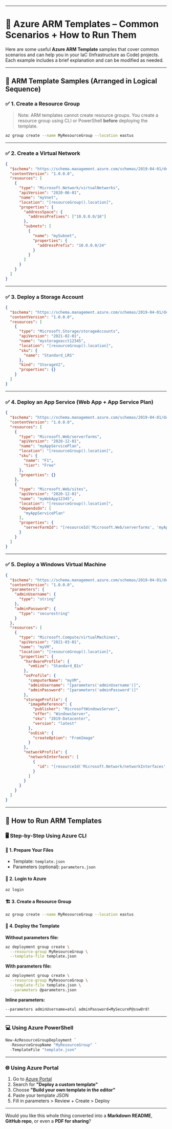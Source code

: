 
---

# 🔧 Azure ARM Templates – Common Scenarios + How to Run Them

Here are some useful **Azure ARM Template** samples that cover common scenarios and can help you in your IaC (Infrastructure as Code) projects. Each example includes a brief explanation and can be modified as needed.

---

## 🧩 ARM Template Samples (Arranged in Logical Sequence)

### ✅ 1. **Create a Resource Group**
> Note: ARM templates cannot create resource groups. You create a resource group using CLI or PowerShell **before** deploying the template.

```bash
az group create --name MyResourceGroup --location eastus
```

---

### ✅ 2. **Create a Virtual Network**
```json
{
  "$schema": "https://schema.management.azure.com/schemas/2019-04-01/deploymentTemplate.json#",
  "contentVersion": "1.0.0.0",
  "resources": [
    {
      "type": "Microsoft.Network/virtualNetworks",
      "apiVersion": "2020-06-01",
      "name": "myVnet",
      "location": "[resourceGroup().location]",
      "properties": {
        "addressSpace": {
          "addressPrefixes": ["10.0.0.0/16"]
        },
        "subnets": [
          {
            "name": "mySubnet",
            "properties": {
              "addressPrefix": "10.0.0.0/24"
            }
          }
        ]
      }
    }
  ]
}
```

---

### ✅ 3. **Deploy a Storage Account**
```json
{
  "$schema": "https://schema.management.azure.com/schemas/2019-04-01/deploymentTemplate.json#",
  "contentVersion": "1.0.0.0",
  "resources": [
    {
      "type": "Microsoft.Storage/storageAccounts",
      "apiVersion": "2021-02-01",
      "name": "mystorageacct12345",
      "location": "[resourceGroup().location]",
      "sku": {
        "name": "Standard_LRS"
      },
      "kind": "StorageV2",
      "properties": {}
    }
  ]
}
```

---

### ✅ 4. **Deploy an App Service (Web App + App Service Plan)**
```json
{
  "$schema": "https://schema.management.azure.com/schemas/2019-04-01/deploymentTemplate.json#",
  "contentVersion": "1.0.0.0",
  "resources": [
    {
      "type": "Microsoft.Web/serverfarms",
      "apiVersion": "2020-12-01",
      "name": "myAppServicePlan",
      "location": "[resourceGroup().location]",
      "sku": {
        "name": "F1",
        "tier": "Free"
      },
      "properties": {}
    },
    {
      "type": "Microsoft.Web/sites",
      "apiVersion": "2020-12-01",
      "name": "myWebApp12345",
      "location": "[resourceGroup().location]",
      "dependsOn": [
        "myAppServicePlan"
      ],
      "properties": {
        "serverFarmId": "[resourceId('Microsoft.Web/serverfarms', 'myAppServicePlan')]"
      }
    }
  ]
}
```

---

### ✅ 5. **Deploy a Windows Virtual Machine**
```json
{
  "$schema": "https://schema.management.azure.com/schemas/2019-04-01/deploymentTemplate.json#",
  "contentVersion": "1.0.0.0",
  "parameters": {
    "adminUsername": {
      "type": "string"
    },
    "adminPassword": {
      "type": "securestring"
    }
  },
  "resources": [
    {
      "type": "Microsoft.Compute/virtualMachines",
      "apiVersion": "2021-03-01",
      "name": "myVM",
      "location": "[resourceGroup().location]",
      "properties": {
        "hardwareProfile": {
          "vmSize": "Standard_B1s"
        },
        "osProfile": {
          "computerName": "myVM",
          "adminUsername": "[parameters('adminUsername')]",
          "adminPassword": "[parameters('adminPassword')]"
        },
        "storageProfile": {
          "imageReference": {
            "publisher": "MicrosoftWindowsServer",
            "offer": "WindowsServer",
            "sku": "2019-Datacenter",
            "version": "latest"
          },
          "osDisk": {
            "createOption": "FromImage"
          }
        },
        "networkProfile": {
          "networkInterfaces": [
            {
              "id": "[resourceId('Microsoft.Network/networkInterfaces', 'myNic')]"
            }
          ]
        }
      }
    }
  ]
}
```

---

## 🚀 How to Run ARM Templates

### 🖥️ Step-by-Step Using Azure CLI

#### 📁 1. Prepare Your Files
- Template: `template.json`
- Parameters (optional): `parameters.json`

#### 🔐 2. Login to Azure
```bash
az login
```

#### 🏗️ 3. Create a Resource Group
```bash
az group create --name MyResourceGroup --location eastus
```

#### 🚀 4. Deploy the Template
**Without parameters file:**
```bash
az deployment group create \
  --resource-group MyResourceGroup \
  --template-file template.json
```

**With parameters file:**
```bash
az deployment group create \
  --resource-group MyResourceGroup \
  --template-file template.json \
  --parameters @parameters.json
```

**Inline parameters:**
```bash
--parameters adminUsername=atul adminPassword=MySecureP@ssw0rd!
```

---

### 💻 Using Azure PowerShell
```powershell
New-AzResourceGroupDeployment `
  -ResourceGroupName "MyResourceGroup" `
  -TemplateFile "template.json"
```

---

### 🌐 Using Azure Portal
1. Go to [Azure Portal](https://portal.azure.com)
2. Search for **"Deploy a custom template"**
3. Choose **"Build your own template in the editor"**
4. Paste your template JSON
5. Fill in parameters > Review + Create > Deploy

---

Would you like this whole thing converted into a **Markdown README**, **GitHub repo**, or even a **PDF for sharing**?

